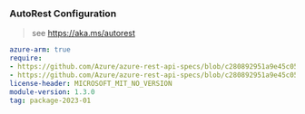 ### AutoRest Configuration

> see https://aka.ms/autorest

``` yaml
azure-arm: true
require:
- https://github.com/Azure/azure-rest-api-specs/blob/c280892951a9e45c059132c05aace25a9c752d48/specification/datadog/resource-manager/readme.md
- https://github.com/Azure/azure-rest-api-specs/blob/c280892951a9e45c059132c05aace25a9c752d48/specification/datadog/resource-manager/readme.go.md
license-header: MICROSOFT_MIT_NO_VERSION
module-version: 1.3.0
tag: package-2023-01
```